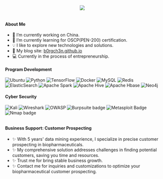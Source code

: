 <br/> 
<div align="center">
  <img src="https://readme-typing-svg.herokuapp.com/?font=Courgette&color=D36387&size=26&center=true&width=660&lines=Hi+there!+This+is+b0rgch3n%2C+good+to+see+you!+%F0%9F%91%8B;I'm+a+Python+developer+interested+in+cyber+security." align="center" />
</div>
<br/> 


#### About Me
- 🔭 I’m currently working on China.
- 🌱 I’m currently learning for OSCP(PEN-200) certification.
- 💡 I like to explore new technologies and solutions.
- 📝 My blog site: [b0rgch3n.github.io](https://b0rgch3n.github.io/)
- 💻 Currently in the process of entrepreneurship.


#### Program Development
![Ubuntu](https://img.shields.io/badge/Ubuntu-E95420?style=for-the-badge&logo=ubuntu&logoColor=white) ![Python](https://img.shields.io/badge/python-3670A0?style=for-the-badge&logo=python&logoColor=ffdd54) ![TensorFlow](https://img.shields.io/static/v1?style=for-the-badge&message=TensorFlow&color=FF6F00&logo=TensorFlow&logoColor=FFFFFF&label=) ![Docker](https://img.shields.io/badge/docker-%230db7ed.svg?style=for-the-badge&logo=docker&logoColor=white) ![MySQL](https://img.shields.io/badge/MySQL-00000F?style=for-the-badge&logo=mysql&logoColor=white) ![Redis](https://img.shields.io/badge/redis-%23DD0031.svg?style=for-the-badge&logo=redis&logoColor=white) ![ElasticSearch](https://img.shields.io/badge/-ElasticSearch-005571?style=for-the-badge&logo=elasticsearch) ![Apache Spark](https://img.shields.io/static/v1?style=for-the-badge&message=Apache+Spark&color=E25A1C&logo=Apache+Spark&logoColor=FFFFFF&label=) ![Apache Hive](https://img.shields.io/static/v1?style=for-the-badge&message=Apache+Hive&color=222222&logo=Apache+Hive&logoColor=FDEE21&label=) ![Apache Hbase](https://img.shields.io/static/v1?style=for-the-badge&message=Apache+Hbase&color=ba150c&logoColor=&label=&logo=) ![Neo4j](https://img.shields.io/static/v1?style=for-the-badge&message=Neo4j&color=008CC1&logo=Neo4j&logoColor=FFFFFF&label=)


#### Cyber Security
![Kali](https://img.shields.io/badge/Kali-268BEE?style=for-the-badge&logo=kalilinux&logoColor=white) ![Wireshark](https://img.shields.io/static/v1?style=for-the-badge&message=Wireshark&color=1679A7&logo=Wireshark&logoColor=FFFFFF&label=) ![OWASP](https://img.shields.io/static/v1?style=for-the-badge&message=OWASP&color=000000&logo=OWASP&logoColor=FFFFFF&label=) ![Burpsuite badge](https://img.shields.io/badge/burp_suite-FF4500?style=for-the-badge)
![Metasploit Badge](https://img.shields.io/badge/Metasploit-007396?style=for-the-badge)
![Nmap badge](https://img.shields.io/badge/nmap-4F0599?style=for-the-badge)

<!-- 
<img src="https://www.hackthebox.eu/badge/image/471185"></img>
<img src="https://tryhackme-badges.s3.amazonaws.com/b0rgch3n.png">
 -->
 
<!-- 
#### Github Stats
<img src="https://github-readme-stats.vercel.app/api?username=b0rgch3n&show_icons=true&theme=dracula&count_private=true&hide_border=true"/>
 -->

 
<!-- Profile views -->
<img src="https://komarev.com/ghpvc/?username=b0rgch3n&color=D36387&style=flat-square" width="0" height="0"/> 



#### Business Support: Customer Prospecting  

- ✨ With 5 years' data mining experience, I specialize in precise customer prospecting in biopharmaceuticals.   
- ✨ My comprehensive solution addresses challenges in finding potential customers, saving you time and resources.   
- ✨ Trust me for bring stable business growth.   
- ✨ Contact me for inquiries and customizations to optimize your biopharmaceutical customer prospecting.  
